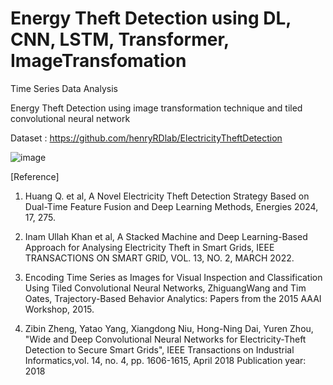 # Energy Theft Detection using DL, CNN, LSTM, Transformer, ImageTransfomation
Time Series Data Analysis

Energy Theft Detection using image transformation technique and tiled convolutional neural network

Dataset : https://github.com/henryRDlab/ElectricityTheftDetection 


![image](https://github.com/user-attachments/assets/c4746985-61d3-47c0-8dc0-3b88407ffcdd)



[Reference]

1. Huang Q. et al, A Novel Electricity Theft Detection Strategy Based on Dual-Time Feature Fusion and Deep Learning Methods, Energies 2024, 17, 275.

2. Inam Ullah Khan et al, A Stacked Machine and Deep Learning-Based Approach for Analysing Electricity Theft in Smart Grids, IEEE TRANSACTIONS ON SMART GRID, VOL. 13, NO. 2, MARCH 2022.
   
3. Encoding Time Series as Images for Visual Inspection and Classification Using Tiled Convolutional Neural Networks, ZhiguangWang and Tim Oates, Trajectory-Based Behavior Analytics: Papers from the 2015 AAAI Workshop, 2015.

4. Zibin Zheng, Yatao Yang, Xiangdong Niu, Hong-Ning Dai, Yuren Zhou, "Wide and Deep Convolutional Neural Networks for Electricity-Theft Detection to Secure Smart Grids", IEEE Transactions on Industrial Informatics,vol. 14, no. 4, pp. 1606-1615, April 2018 Publication year: 2018

